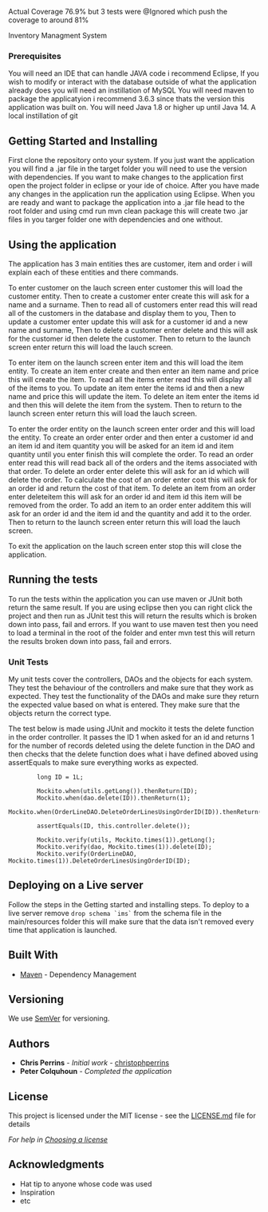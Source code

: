 Actual Coverage 76.9% but 3 tests were @Ignored which push the coverage to around 81%

Inventory Managment System



### Prerequisites

You will need an IDE that can handle JAVA code i recommend Eclipse,
If you wish to modify or interact with the database outside of what the application already does you will need an instillation of MySQL
You will need maven to package the applicatyion i recommend 3.6.3 since thats the version this application was built on. 
You will need Java 1.8 or higher up until Java 14.
A local instillation of git

## Getting Started and Installing

First clone the repository onto your system.
If you just want the application you will find a .jar file in the target folder you will need to use the version with dependencies.
If you want to make changes to the application first open the project folder in eclipse or your ide of choice.
After you have made any changes in the application run the application using Eclipse.
When you are ready and want to package the application into a .jar file head to the root folder and using cmd run mvn clean package
this will create two .jar files in you targer folder one with dependencies and one without.

## Using the application
The application has 3 main entities thes are customer, item and order i will explain each of these entities and there commands.

To enter customer on the lauch screen enter customer this will load the customer entity.
Then to create a customer enter create this will ask for a name and a surname.
Then to read all of customers enter read this will read all of the customers in the database and display them to you,
Then to update a customer enter update this will ask for a customer id and a new name and surname,
Then to delete a customer enter delete and this will ask for the customer id then delete the customer.
Then to return to the launch screen enter return this will load the lauch screen.

To enter item on the launch screen enter item and this will load the item entity.
To create an item enter create and then enter an item name and price this will create the item.
To read all the items enter read this will display all of the items to you.
To update an item enter the items id and then a new name and price this will update the item.
To delete an item enter the items id and then this will delete the item from the system.
Then to return to the launch screen enter return this will load the lauch screen.

To enter the order entity on the launch screen enter order and this will load the entity.
To create an order enter order and then enter a customer id and an item id and item quantity you will be asked for an item id and item quantity until you enter finish this will complete the order.
To read an order enter read this will read back all of the orders and the items associated with that order.
To delete an order enter delete this will ask for an id which will delete the order.
To calculate the cost of an order enter cost this will ask for an order id and return the cost of that item.
To delete an item from an order enter deleteitem this will ask for an order id and item id this item will be removed from the order.
To add an item to an order enter additem this will ask for an order id and the item id and the quantity and add it to the order.
Then to return to the launch screen enter return this will load the lauch screen.

To exit the application on the lauch screen enter stop this will close the application.


## Running the tests

To run the tests within the application you can use maven or JUnit both return the same result.
If you are using eclipse then you can right click the project and then run as JUnit test this will return the results which is broken down into pass, fail and errors.
If you want to use maven test then you need to load a terminal in the root of the folder and enter mvn test this will return the results broken down into pass, fail and errors.

### Unit Tests 

My unit tests cover the controllers, DAOs and the objects for each system.
They test the behaviour of the controllers and make sure that they work as expected.
They test the functionality of the DAOs and make sure they return the expected value based on what is entered.
They make sure that the objects return the correct type.

The test below is made using JUnit and mockito it tests the delete function in the order controller.
It passes the ID 1 when asked for an id and returns 1 for the number of records deleted using the delete function in the DAO
and then checks that the delete function does what i have defined aboved using assertEquals to make sure everything works as expected.
```
        long ID = 1L;

		Mockito.when(utils.getLong()).thenReturn(ID);
		Mockito.when(dao.delete(ID)).thenReturn(1);
		Mockito.when(OrderLineDAO.DeleteOrderLinesUsingOrderID(ID)).thenReturn(1);

		assertEquals(ID, this.controller.delete());

		Mockito.verify(utils, Mockito.times(1)).getLong();
		Mockito.verify(dao, Mockito.times(1)).delete(ID);
		Mockito.verify(OrderLineDAO, Mockito.times(1)).DeleteOrderLinesUsingOrderID(ID);
```

## Deploying on a Live server
Follow the steps in the Getting started and installing steps.
To deploy to a live server remove ``` drop schema `ims` ``` from the schema file in the main/resources folder this will make sure that the data isn't removed every time that application is launched.


## Built With

* [Maven](https://maven.apache.org/) - Dependency Management

## Versioning

We use [SemVer](http://semver.org/) for versioning.

## Authors

* **Chris Perrins** - *Initial work* - [christophperrins](https://github.com/christophperrins)
* **Peter Colquhoun** - *Completed the application*

## License

This project is licensed under the MIT license - see the [LICENSE.md](LICENSE.md) file for details 

*For help in [Choosing a license](https://choosealicense.com/)*

## Acknowledgments

* Hat tip to anyone whose code was used
* Inspiration
* etc

